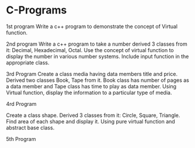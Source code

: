 # C-Programs

1st program
Write a c++ program to demonstrate the concept of Virtual function.

2nd program
Write a c++ program to take a number derived 3 classes from it: Decimal,
Hexadecimal, Octal. Use the concept of virtual function to display the number in
various number systems. Include input function in the appropriate class.


3rd Program
Create a class media having data members title and price. Derived two classes
Book, Tape from it. Book class has number of pages as a data member and Tape
class has time to play as data member. Using Virtual function, display the
information to a particular type of media.


4rd Program

Create a class shape. Derived 3 classes from it: Circle, Square, Triangle. Find
area of each shape and display it. Using pure virtual function and abstract base
class.

5th Program


